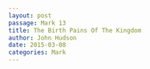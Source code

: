 ```yaml
---
layout: post
passage: Mark 13
title: The Birth Pains Of The Kingdom
author: John Hudson
date: 2015-03-08
categories: Mark
---	
```

